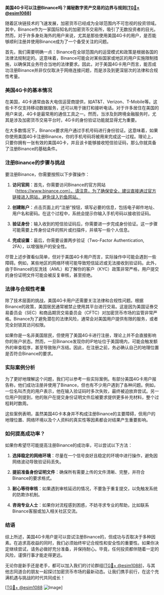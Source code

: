 **美国4G卡可以注册Binance吗？揭秘数字资产交易的边界与规则[[TG💪+ @esim1088](https://t.me/s/esim1088)]**

随着区块链技术的飞速发展，加密货币已经成为全球范围内不可忽视的投资领域。其中，Binance作为一家国际知名的加密货币交易所，吸引了无数投资者的目光。然而，对于许多身处海外的用户来说，尤其是那些使用美国4G卡的用户，是否能够顺利注册并使用Binance成为了一个备受关注的问题。

首先，我们需要明确一点：Binance在全球范围内的运营模式和政策是根据各国的法律法规制定的。这意味着，Binance可能会对某些国家或地区的用户实施限制措施，以确保其业务符合当地的法律要求。因此，对于美国4G卡用户而言，能否成功注册Binance并非仅仅取决于网络连接问题，而是涉及到更深层次的法律和合规性考量。

### 美国4G卡的基本情况

在美国，4G卡通常由各大电信运营商提供，如AT&T、Verizon、T-Mobile等。这些卡不仅支持移动数据服务，还可以用于拨打和接听电话。对于许多居住在美国的用户来说，4G卡是最常用的通信工具之一。然而，当涉及到跨境金融服务时，尤其是涉及加密货币交易平台时，4G卡的身份验证功能就显得尤为重要。

在大多数情况下，Binance要求用户通过手机号码进行身份验证。这意味着，如果你使用美国4G卡注册Binance，你的手机号码将被用来完成这一过程。理论上，只要你拥有一张有效的美国4G卡，并且该卡能够接收短信验证码，那么你就具备了注册Binance的基础条件。

### 注册Binance的步骤与挑战

要注册Binance，你需要按照以下步骤操作：

1. **访问官网**：首先，你需要访问Binance的官方网站（https://www.binance.com）。请注意，为了确保安全，建议直接通过官方链接进入网站，避免误入钓鱼网站。

2. **创建账户**：点击页面上的“注册”按钮，填写必要的信息，包括电子邮件地址、用户名和密码。在这个过程中，系统会提示你输入手机号码以接收验证码。

3. **验证身份**：输入收到的短信验证码后，你需要进一步完成身份验证。这一步骤可能需要上传身份证件的照片或扫描件，并填写一些个人信息。

4. **完成设置**：最后，你需要设置两步验证（Two-Factor Authentication, 2FA），以增强账户的安全性。

尽管上述步骤看似简单，但对于美国4G卡用户而言，实际操作中可能会遇到一些障碍。例如，某些地区的网络环境可能导致短信延迟或无法接收到验证码。此外，由于Binance的反洗钱（AML）和了解你的客户（KYC）政策非常严格，用户提交的身份证明文件可能会被反复审核，甚至拒绝。

### 法律与合规性考量

除了技术层面的挑战，美国4G卡用户还需要关注法律和合规性问题。根据Binance的政策，美国居民通常被禁止使用其平台进行交易。这是因为美国证券交易委员会（SEC）和商品期货交易委员会（CFTC）对加密货币市场的监管非常严格。Binance为了避免潜在的法律风险，通常会对美国用户提供有限的服务，或者完全封锁其访问权限。

如果你是一名非美国居民，但使用了美国4G卡进行注册，理论上并不会直接影响你的账户状态。然而，一旦Binance发现你的IP地址位于美国境内，可能会触发额外的审查程序，甚至导致账户冻结。因此，在注册之前，务必确认自己的地理位置是否符合Binance的要求。

### 实际案例分析

为了更好地理解这个问题，我们可以参考一些实际案例。有部分美国4G卡用户报告称，他们成功注册并使用了Binance，但也有不少用户遇到了各种问题。例如，一位名叫杰克的用户表示，他在输入验证码时多次失败，最终被迫放弃尝试。另一位用户则提到，他的账户在提交身份证明文件后被要求提供更多补充材料，整个过程耗时数周。

这些案例表明，虽然美国4G卡本身并不构成注册Binance的主要障碍，但用户的地理位置、网络环境以及个人资料的真实性等因素都会对结果产生重要影响。

### 如何提高成功率？

如果你希望尽可能提高注册Binance的成功率，可以尝试以下方法：

1. **选择稳定的网络环境**：尽量在一个信号良好且稳定的环境中进行操作，避免因网络波动导致验证码丢失。

2. **提前准备身份证明文件**：确保所有需要上传的文件清晰、完整，并符合Binance的要求格式。

3. **耐心等待审核**：如果遇到审核延迟的情况，不要急于重复提交，以免触发系统的防欺诈机制。

4. **咨询专业人士**：如果你对流程感到困惑，不妨寻求专业的帮助，比如联系Binance客服或加入相关社区交流。

### 结语

综上所述，美国4G卡用户是可以尝试注册Binance的，但成功与否取决于多种因素。在追求高收益的同时，我们必须始终牢记合规性和安全性的重要性。如果你决定继续尝试，请务必做好充分准备，并保持耐心。毕竟，任何投资都伴随着一定的风险，谨慎行事才能走得更远。

无论你是新手还是老手，都可以加入我们的讨论群组[[TG💪+ @esim1088](https://t.me/s/esim1088)]，与其他志同道合的朋友一起探讨加密货币市场的最新动态。让我们携手前行，在这个充满机遇与挑战的时代共同成长！

[[TG💪+ @esim1088](https://t.me/s/esim1088) ![Image](https://i.postimg.cc/4NQfJmqS/Snipaste-2025-05-13-00-14-12.png)]